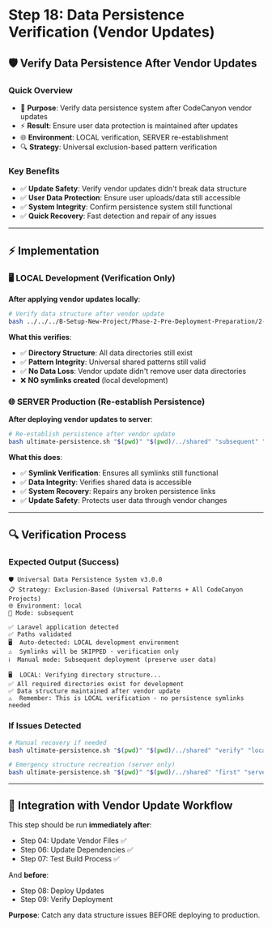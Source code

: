 # Step 18: Data Persistence Verification (Vendor Updates)

## 🛡️ Verify Data Persistence After Vendor Updates

### **Quick Overview**

-   🎯 **Purpose**: Verify data persistence system after CodeCanyon vendor updates
-   ⚡ **Result**: Ensure user data protection is maintained after updates
-   🌐 **Environment**: LOCAL verification, SERVER re-establishment
-   🔍 **Strategy**: Universal exclusion-based pattern verification

### **Key Benefits**

-   ✅ **Update Safety**: Verify vendor updates didn't break data structure
-   ✅ **User Data Protection**: Ensure user uploads/data still accessible
-   ✅ **System Integrity**: Confirm persistence system still functional
-   ✅ **Quick Recovery**: Fast detection and repair of any issues

---

## ⚡ **Implementation**

### **🖥️ LOCAL Development (Verification Only)**

**After applying vendor updates locally**:

```bash
# Verify data structure after vendor update
bash ../../../B-Setup-New-Project/Phase-2-Pre-Deployment-Preparation/2-Files/Step-18-Files/ultimate-persistence.sh "$(pwd)" "$(pwd)/../shared" "subsequent" "local"
```

**What this verifies**:

-   ✅ **Directory Structure**: All data directories still exist
-   ✅ **Pattern Integrity**: Universal shared patterns still valid
-   ✅ **No Data Loss**: Vendor update didn't remove user data directories
-   ❌ **NO symlinks created** (local development)

### **🌐 SERVER Production (Re-establish Persistence)**

**After deploying vendor updates to server**:

```bash
# Re-establish persistence after vendor update
bash ultimate-persistence.sh "$(pwd)" "$(pwd)/../shared" "subsequent" "server"
```

**What this does**:

-   ✅ **Symlink Verification**: Ensures all symlinks still functional
-   ✅ **Data Integrity**: Verifies shared data is accessible
-   ✅ **System Recovery**: Repairs any broken persistence links
-   ✅ **Update Safety**: Protects user data through vendor changes

---

## 🔍 **Verification Process**

### **Expected Output (Success)**

```
🛡️ Universal Data Persistence System v3.0.0
📋 Strategy: Exclusion-Based (Universal Patterns + All CodeCanyon Projects)
🌐 Environment: local
🔧 Mode: subsequent

✅ Laravel application detected
✅ Paths validated
🖥️  Auto-detected: LOCAL development environment
⚠️  Symlinks will be SKIPPED - verification only
ℹ️  Manual mode: Subsequent deployment (preserve user data)

🖥️  LOCAL: Verifying directory structure...
✅ All required directories exist for development
✅ Data structure maintained after vendor update
⚠️  Remember: This is LOCAL verification - no persistence symlinks needed
```

### **If Issues Detected**

```bash
# Manual recovery if needed
bash ultimate-persistence.sh "$(pwd)" "$(pwd)/../shared" "verify" "local"

# Emergency structure recreation (server only)
bash ultimate-persistence.sh "$(pwd)" "$(pwd)/../shared" "first" "server"
```

---

## 🚨 **Integration with Vendor Update Workflow**

This step should be run **immediately after**:
- Step 04: Update Vendor Files ✅
- Step 06: Update Dependencies ✅  
- Step 07: Test Build Process ✅

And **before**:
- Step 08: Deploy Updates
- Step 09: Verify Deployment

**Purpose**: Catch any data structure issues BEFORE deploying to production.
